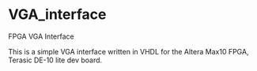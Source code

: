 # VGA_interface
FPGA VGA Interface

This is a simple VGA interface written in VHDL for the Altera Max10 FPGA, Terasic DE-10 lite dev board.
